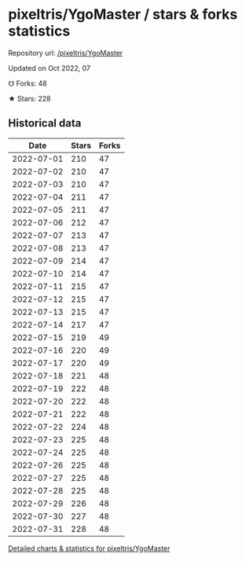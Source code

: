 # pixeltris/YgoMaster / stars & forks statistics

Repository url: [/pixeltris/YgoMaster](https://github.com/pixeltris/YgoMaster)

Updated on Oct 2022, 07

☋ Forks: 48

★ Stars: 228

## Historical data
| Date | Stars | Forks |
|------|-------|-------|
| 2022-07-01 | 210 | 47 | 
| 2022-07-02 | 210 | 47 | 
| 2022-07-03 | 210 | 47 | 
| 2022-07-04 | 211 | 47 | 
| 2022-07-05 | 211 | 47 | 
| 2022-07-06 | 212 | 47 | 
| 2022-07-07 | 213 | 47 | 
| 2022-07-08 | 213 | 47 | 
| 2022-07-09 | 214 | 47 | 
| 2022-07-10 | 214 | 47 | 
| 2022-07-11 | 215 | 47 | 
| 2022-07-12 | 215 | 47 | 
| 2022-07-13 | 215 | 47 | 
| 2022-07-14 | 217 | 47 | 
| 2022-07-15 | 219 | 49 | 
| 2022-07-16 | 220 | 49 | 
| 2022-07-17 | 220 | 49 | 
| 2022-07-18 | 221 | 48 | 
| 2022-07-19 | 222 | 48 | 
| 2022-07-20 | 222 | 48 | 
| 2022-07-21 | 222 | 48 | 
| 2022-07-22 | 224 | 48 | 
| 2022-07-23 | 225 | 48 | 
| 2022-07-24 | 225 | 48 | 
| 2022-07-26 | 225 | 48 | 
| 2022-07-27 | 225 | 48 | 
| 2022-07-28 | 225 | 48 | 
| 2022-07-29 | 226 | 48 | 
| 2022-07-30 | 227 | 48 | 
| 2022-07-31 | 228 | 48 | 


[Detailed charts & statistics for pixeltris/YgoMaster](https://reviewgithub.com/rep/pixeltris/YgoMaster)

